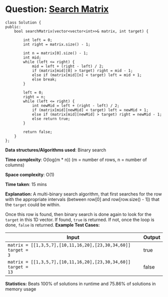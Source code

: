 <h1>Question: <a href="https://leetcode.com/problems/search-a-2d-matrix/description/">Search Matrix</a></h1>

```
class Solution {
public:
    bool searchMatrix(vector<vector<int>>& matrix, int target) {

        int left = 0;
        int right = matrix.size() - 1;

        int n = matrix[0].size() - 1;
        int mid;
        while (left <= right) {
            mid = left + (right - left) / 2;
            if (matrix[mid][0] > target) right = mid - 1;
            else if (matrix[mid][n] < target) left = mid + 1;
            else break;
        }
        
        left = 0;
        right = n;
        while (left <= right) {
            int newMid = left + (right - left) / 2;
            if (matrix[mid][newMid] < target) left = newMid + 1;
            else if (matrix[mid][newMid] > target) right = newMid - 1;
            else return true;
        }

        return false;
    }
};
```

**Data structures/Algorithms used**: Binary search

**Time complexity**: O(log(m * n)) (m = number of rows, n = number of columns)

**Space complexity**: O(1)

**Time taken**: 15 mins

**Explanation:**
A multi-binary search algorithm, that first searches for the row with the appropriate intervals (between row[0] and row[row.size() - 1]) that the `target` could be within. 

Once this row is found, then binary search is done again to look for the `target` in this 1D vector. If found, `true` is returned. If not, once the loop is done, `false` is returned.
**Example Test Cases:**


| Input  | Output |
| ------------- | ------------- |
| <code>matrix = [[1,3,5,7],[10,11,16,20],[23,30,34,60]] target = 3</code>  | true |
| <code>matrix = [[1,3,5,7],[10,11,16,20],[23,30,34,60]] target = 13</code>  | false |


**Statistics:** Beats 100% of solutions in runtime and 75.86% of solutions in memory usage

